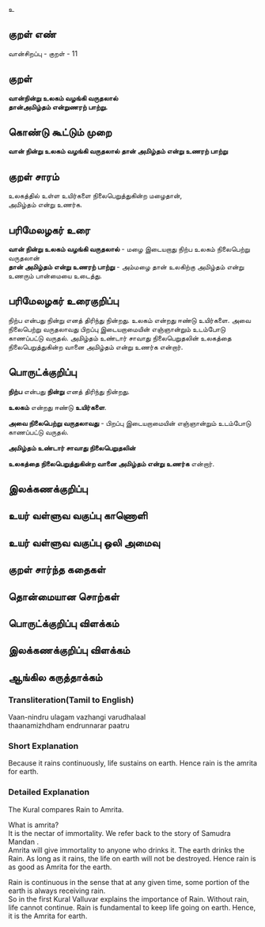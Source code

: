 உ

## குறள் எண் 

வான்சிறப்பு - குறள் - 11
## குறள் 

**வான்நின்று உலகம் வழங்கி வருதலால்  
தான்அமிழ்தம் என்றுணரற் பாற்று.**  

## கொண்டு கூட்டும் முறை

**வான் நின்று உலகம் வழங்கி வருதலால் தான் அமிழ்தம் என்று உணரற் பாற்று**

## குறள் சாரம் 

உலகத்தில் உள்ள உயிர்களை நிலைபெறுத்துகின்ற மழைதான்,  
அமிழ்தம் என்று உணர்க.

## பரிமேலழகர் உரை

**வான் நின்று உலகம் வழங்கி வருதலால்** - மழை இடையறாது நிற்ப உலகம் நிலைபெற்று வருதலான்  
**தான் அமிழ்தம் என்று உணரற் பாற்று** - அம்மழை தான் உலகிற்கு அமிழ்தம் என்று உணரும் பான்மையை உடைத்து.

## பரிமேலழகர் உரைகுறிப்பு   

நிற்ப என்பது நின்று எனத் திரிந்து நின்றது. உலகம் என்றது ஈண்டு உயிர்களை. அவை நிலைபெற்று வருதலாவது பிறப்பு இடையறாமையின் எஞ்ஞான்றும் உடம்போடு காணப்பட்டு வருதல். அமிழ்தம் உண்டார் சாவாது நிலைபெறுதலின் உலகத்தை நிலைபெறுத்துகின்ற வானை அமிழ்தம் என்று உணர்க என்றார்.

## பொருட்க்குறிப்பு 

**நிற்ப** என்பது **நின்று** எனத் திரிந்து நின்றது.  

**உலகம்** என்றது ஈண்டு **உயிர்களை**.  

**அவை நிலைபெற்று வருதலாவது** - பிறப்பு இடையறாமையின் எஞ்ஞான்றும் உடம்போடு காணப்பட்டு வருதல்.  

**அமிழ்தம் உண்டார் சாவாது நிலைபெறுதலின்**  

**உலகத்தை நிலைபெறுத்துகின்ற வானை அமிழ்தம் என்று உணர்க** என்றார்.

## இலக்கணக்குறிப்பு  


## உயர் வள்ளுவ வகுப்பு காணொளி


## உயர் வள்ளுவ வகுப்பு ஒலி அமைவு 

 
## குறள் சார்ந்த கதைகள் 


## தொன்மையான சொற்கள்


## பொருட்க்குறிப்பு விளக்கம்


## இலக்கணக்குறிப்பு விளக்கம்


## ஆங்கில கருத்தாக்கம் 

### Transliteration(Tamil to English)  
Vaan-nindru ulagam vazhangi varudhalaal  
thaanamizhdham endrunnarar paatru  

### Short Explanation  
Because it rains continuously, life sustains on earth. Hence rain is the amrita for earth.

### Detailed Explanation 
The Kural compares Rain to Amrita.  

What is amrita?  
It is the nectar of immortality. We refer back to the story of Samudra Mandan .  
Amrita will give immortality to anyone who drinks it. The earth drinks the Rain. As long as it rains, the life on earth will not be destroyed. Hence rain is as good as Amrita for the earth.  

Rain is continuous in the sense that at any given time, some portion of the earth is always receiving rain.  
So in the first Kural Valluvar explains the importance of Rain. Without rain, life cannot continue. Rain is fundamental to keep life going on earth. Hence, it is the Amrita for earth.  
